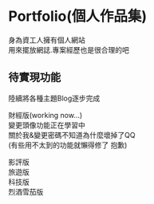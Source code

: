 # Portfolio(個人作品集)
身為資工人擁有個人網站  
用來擺放網誌.專案經歷也是很合理的吧  

## 待實現功能
陸續將各種主題Blog逐步完成  


財經版(working now...)  
變更頭像功能正在學習中  
關於我&變更密碼不知道為什麼壞掉了QQ  
(有些用不太到的功能就懶得修了 抱歉)  
  
影評版  
旅遊版  
科技版  
烈酒雪茄版  
